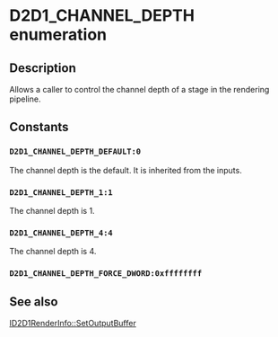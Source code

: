 # D2D1_CHANNEL_DEPTH enumeration

## Description

Allows a caller to control the channel depth of a stage in the rendering pipeline.

## Constants

### `D2D1_CHANNEL_DEPTH_DEFAULT:0`

The channel depth is the default. It is inherited from the inputs.

### `D2D1_CHANNEL_DEPTH_1:1`

The channel depth is 1.

### `D2D1_CHANNEL_DEPTH_4:4`

The channel depth is 4.

### `D2D1_CHANNEL_DEPTH_FORCE_DWORD:0xffffffff`

## See also

[ID2D1RenderInfo::SetOutputBuffer](https://learn.microsoft.com/windows/desktop/api/d2d1effectauthor/nf-d2d1effectauthor-id2d1renderinfo-setoutputbuffer)